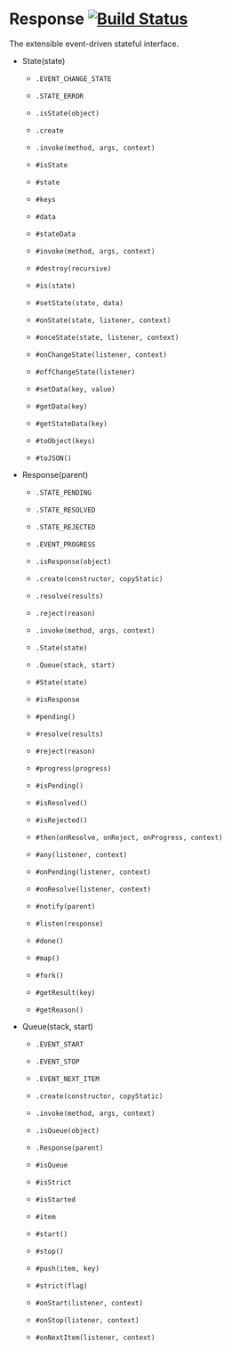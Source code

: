 Response [![Build Status](https://travis-ci.org/B-Vladi/Response.svg?branch=master)](https://travis-ci.org/B-Vladi/Response)
========
The extensible event-driven stateful interface.

 * State(state)
   * `.EVENT_CHANGE_STATE`
   * `.STATE_ERROR`
   * `.isState(object)`
   * `.create`
   * `.invoke(method, args, context)`
   
   * `#isState`
   * `#state`
   * `#keys`
   * `#data`
   * `#stateData`
   * `#invoke(method, args, context)`
   * `#destroy(recursive)`
   * `#is(state)`
   * `#setState(state, data)`
   * `#onState(state, listener, context)`
   * `#onceState(state, listener, context)`
   * `#onChangeState(listener, context)`
   * `#offChangeState(listener)`
   * `#setData(key, value)`
   * `#getData(key)`
   * `#getStateData(key)`
   * `#toObject(keys)`
   * `#toJSON()`

 * Response(parent)
   * `.STATE_PENDING`
   * `.STATE_RESOLVED`
   * `.STATE_REJECTED`
   * `.EVENT_PROGRESS`
   * `.isResponse(object)`
   * `.create(constructor, copyStatic)`
   * `.resolve(results)`
   * `.reject(reason)`
   * `.invoke(method, args, context)`
   * `.State(state)`
   * `.Queue(stack, start)`
   
   * `#State(state)`
   * `#isResponse`
   * `#pending()`
   * `#resolve(results)`
   * `#reject(reason)`
   * `#progress(progress)`
   * `#isPending()`
   * `#isResolved()`
   * `#isRejected()`
   * `#then(onResolve, onReject, onProgress, context)`
   * `#any(listener, context)`
   * `#onPending(listener, context)`
   * `#onResolve(listener, context)`
   * `#notify(parent)`
   * `#listen(response)`
   * `#done()`
   * `#map()`
   * `#fork()`
   * `#getResult(key)`
   * `#getReason()`
   
 * Queue(stack, start)
   * `.EVENT_START`
   * `.EVENT_STOP`
   * `.EVENT_NEXT_ITEM`
   * `.create(constructor, copyStatic)`
   * `.invoke(method, args, context)`
   * `.isQueue(object)`
   * `.Response(parent)`
   
   * `#isQueue`
   * `#isStrict`
   * `#isStarted`
   * `#item`
   * `#start()`
   * `#stop()`
   * `#push(item, key)`
   * `#strict(flag)`
   * `#onStart(listener, context)`
   * `#onStop(listener, context)`
   * `#onNextItem(listener, context)`
